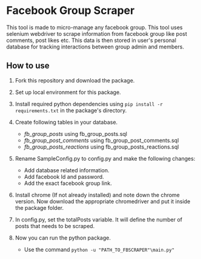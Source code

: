 # Facebook Group Scraper

This tool is made to micro-manage any facebook group. This tool uses selenium webdriver to scrape information from facebook group like post comments, post likes etc. This data is then stored in user's personal database for tracking interactions between group admin and members.

## How to use

1. Fork this repository and download the package.
2. Set up local environment for this package.
3. Install required python dependencies using `pip install -r requirements.txt` in the package's directory.
4. Create following tables in your database.
    
    - *fb_group_posts* using fb_group_posts.sql
    - *fb_group_post_comments* using fb_group_post_comments.sql
    - *fb_group_posts_reactions* using fb_group_posts_reactions.sql

5. Rename SampleConfig.py to config.py and make the following changes:

    - Add database related information.
    - Add facebook Id and password.
    - Add the exact facebook group link. 
    <!-- Incomplete -->
6. Install chrome (If not already installed) and note down the chrome version. Now download the appropriate chromedriver and put it inside the package folder.
7. In config.py, set the totalPosts variable. It will define the number of posts that needs to be scraped. 
8. Now you can run the python package.
    
    - Use the command `python -u "PATH_TO_FBSCRAPER"\main.py"`

